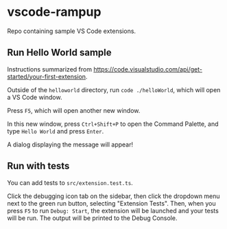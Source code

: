 # vscode-rampup
Repo containing sample VS Code extensions.

## Run Hello World sample
Instructions summarized from https://code.visualstudio.com/api/get-started/your-first-extension.

Outside of the `helloworld` directory, run `code ./helloWorld`, which will open a VS Code window.

Press `F5`, which will open another new window.

In this new window, press `Ctrl+Shift+P` to open the Command Palette, and type `Hello World` and press `Enter`.

A dialog displaying the message will appear!

## Run with tests
You can add tests to `src/extension.test.ts`.

Click the debugging icon tab on the sidebar, then click the dropdown menu next to the green run button, selecting "Extension Tests". Then, when you press `F5` to run `Debug: Start`, the extension will be launched and your tests will be run. The output will be printed to the Debug Console.

